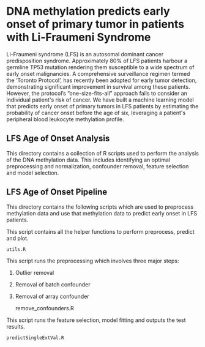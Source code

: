 # DNA methylation predicts early onset of primary tumor in patients with Li-Fraumeni Syndrome #

Li-Fraumeni syndrome (LFS) is an autosomal dominant cancer predisposition syndrome. Approximately 80% of LFS patients harbour a germline TP53 mutation rendering them susceptible to a wide spectrum of early onset malignancies. A comprehensive surveillance regimen termed the ‘Toronto Protocol’, has recently been adopted for early tumor detection, demonstrating significant improvement in survival among these patients. However, the protocol’s “one-size-fits-all” approach fails to consider an individual patient's risk of cancer. We have built a machine learning model that predicts early onset of primary tumors in LFS patients by estimating the probability of cancer onset before the age of six, leveraging a patient's peripheral blood leukocyte methylation profile. 

## LFS Age of Onset Analysis ##

This directory contains a collection of R scripts used to perform the analysis of the DNA methylation data. This includes identifying an optimal preprocessing and normalization, confounder removal, feature selection and model selection.

## LFS Age of Onset Pipeline ##

This directory contains the following scripts which are used to preprocess methylation data and use that methylation data to predict early onset in LFS patients. 

This script contains all the helper functions to perform preprocess, predict and plot. 

    utils.R
  
This script runs the preprocessing which involves three major steps:

1. Outlier removal
2. Removal of batch confounder
3. Removal of array confounder
  
    remove_confounders.R
    
This script runs the feature selection, model fitting and outputs the test results.

    predictSingleExtVal.R


